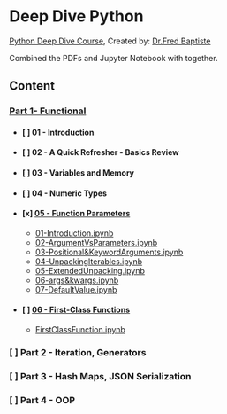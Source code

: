 # Deep Dive Python

[Python Deep Dive Course](https://www.google.com/url?sa=t&rct=j&q=&esrc=s&source=web&cd=&cad=rja&uact=8&ved=2ahUKEwjWt9e9666BAxXDhv0HHYTkAYsQFnoECAgQAQ&url=https%3A%2F%2Fwww.udemy.com%2Fcourse%2Fpython-3-deep-dive-part-1%2F&usg=AOvVaw1JghAkEwEvrvvvK-WfjF_t&opi=89978449), Created by: [Dr.Fred Baptiste](https://github.com/fbaptiste)

Combined the PDFs and Jupyter Notebook with together.

## Content

### [Part 1- Functional](./Part1-Functional/)

- #### [ ] 01 - Introduction

- #### [ ] 02 - A Quick Refresher - Basics Review

- #### [ ] 03 - Variables and Memory

- #### [ ] 04 - Numeric Types

- #### [x] [05 - Function Parameters](./Part1-Functional/05-FunctionParameters/)

  - [01-Introduction.ipynb](./Part1-Functional/05-FunctionParameters/01-Introduction.ipynb)
  - [02-ArgumentVsParameters.ipynb](Part1-Functional/05-FunctionParameters/02-ArgumentVsParameters.ipynb)
  - [03-Positional&KeywordArguments.ipynb](Part1-Functional/05-FunctionParameters/03-Positional&KeywordArguments.ipynb)
  - [04-UnpackingIterables.ipynb](Part1-Functional/05-FunctionParameters/04-UnpackingIterables.ipynb)
  - [05-ExtendedUnpacking.ipynb](Part1-Functional/05-FunctionParameters/05-ExtendedUnpacking.ipynb)
  - [06-args&kwargs.ipynb](Part1-Functional/05-FunctionParameters/06-args&kwargs.ipynb)
  - [07-DefaultValue.ipynb](Part1-Functional/05-FunctionParameters/07-DefaultValue.ipynb)
- #### [ ] [06 - First-Class Functions](Part1-Functional/06-FirstClassFunctions)

  - [FirstClassFunction.ipynb](Part1-Functional/06-FirstClassFunctions/FirstClassFunction.ipynb)

### [ ] Part 2 - Iteration, Generators

### [ ] Part 3 - Hash Maps, JSON Serialization

### [ ] Part 4 - OOP
